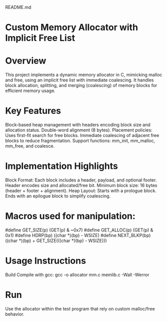 README.md

# Custom Memory Allocator with Implicit Free List
# Overview
This project implements a dynamic memory allocator in C, mimicking malloc and free, using an implicit free list with immediate coalescing. It handles block allocation, splitting, and merging (coalescing) of memory blocks for efficient memory usage.

# Key Features
Block-based heap management with headers encoding block size and allocation status.
Double-word alignment (8 bytes).
Placement policies: Uses first-fit search for free blocks.
Immediate coalescing of adjacent free blocks to reduce fragmentation.
Support functions: mm_init, mm_malloc, mm_free, and coalesce.

# Implementation Highlights
Block Format: Each block includes a header, payload, and optional footer.
Header encodes size and allocated/free bit.
Minimum block size: 16 bytes (header + footer + alignment).
Heap Layout:
Starts with a prologue block.
Ends with an epilogue block to simplify coalescing.
# Macros used for manipulation:
#define GET_SIZE(p) (GET(p) & ~0x7)
#define GET_ALLOC(p) (GET(p) & 0x1)
#define HDRP(bp) ((char *)(bp) - WSIZE)
#define NEXT_BLKP(bp) ((char *)(bp) + GET_SIZE(((char *)(bp) - WSIZE)))
# Usage Instructions
Build
Compile with gcc:
gcc -o allocator mm.c memlib.c -Wall -Werror
# Run
Use the allocator within the test program that rely on custom malloc/free behavior.